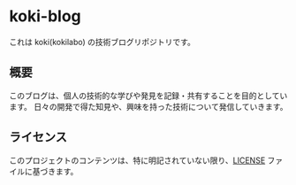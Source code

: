 # koki-blog

これは koki(kokilabo) の技術ブログリポジトリです。

## 概要

このブログは、個人の技術的な学びや発見を記録・共有することを目的としています。
日々の開発で得た知見や、興味を持った技術について発信していきます。

## ライセンス

このプロジェクトのコンテンツは、特に明記されていない限り、[LICENSE](LICENSE) ファイルに基づきます。
